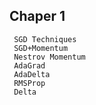 ## Chaper 1
```
 SGD Techniques
 SGD+Momentum
 Nestrov Momentum
 AdaGrad
 AdaDelta
 RMSProp
 Delta
```
